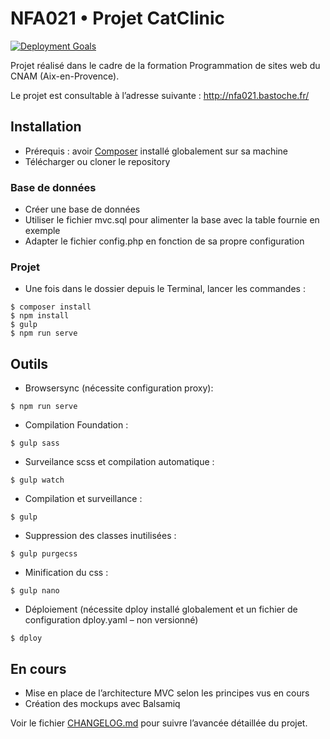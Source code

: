 # NFA021 • Projet CatClinic

[![Deployment Goals](https://consistently.io/g/bastosh/nfa021/badge.svg)](https://consistently.io/g/bastosh/nfa021/)

Projet réalisé dans le cadre de la formation Programmation de sites web du CNAM (Aix-en-Provence).

Le projet est consultable à l’adresse suivante : http://nfa021.bastoche.fr/

## Installation
- Prérequis : avoir [Composer](https://getcomposer.org/doc/00-intro.md) installé globalement sur sa machine
- Télécharger ou cloner le repository

### Base de données
- Créer une base de données
- Utiliser le fichier mvc.sql pour alimenter la base avec la table fournie en exemple
- Adapter le fichier config.php en fonction de sa propre configuration

### Projet
- Une fois dans le dossier depuis le Terminal, lancer les commandes :
```
$ composer install
$ npm install
$ gulp
$ npm run serve
```

## Outils
- Browsersync (nécessite configuration proxy):
```
$ npm run serve
```
- Compilation Foundation :
```
$ gulp sass
```
- Surveilance scss et compilation automatique :
```
$ gulp watch
```
- Compilation et surveillance :
```
$ gulp
```
- Suppression des classes inutilisées :
```
$ gulp purgecss
```
- Minification du css :
```
$ gulp nano
```
- Déploiement (nécessite dploy installé globalement et un fichier de configuration dploy.yaml – non versionné)
```
$ dploy
```

## En cours
- Mise en place de l’architecture MVC selon les principes vus en cours
- Création des mockups avec Balsamiq

Voir le fichier [CHANGELOG.md](https://github.com/bastosh/nfa021/blob/master/CHANGELOG.md) pour suivre l’avancée détaillée du projet.